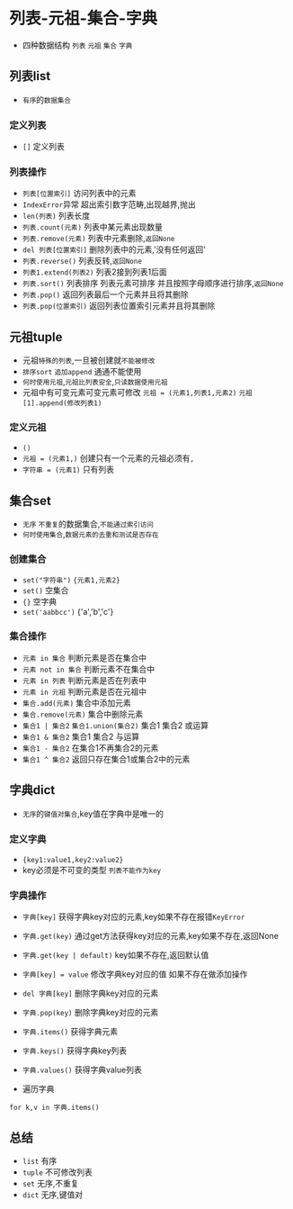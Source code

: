 # 列表-元祖-集合-字典
* 四种数据结构 `列表` `元祖` `集合` `字典`


## 列表list
* `有序`的`数据集合`


### 定义列表
* `[]`		  				定义列表


### 列表操作
* `列表[位置索引]` 			访问列表中的元素
* `IndexError`异常 			超出索引数字范畴,出现越界,抛出 
* `len(列表)`				列表长度
* `列表.count(元素)` 			列表中某元素出现数量
* `列表.remove(元素)`			列表中元素删除,`返回None`
* `del 列表[位置索引]`        删除列表中的元素,'没有任何返回'
* `列表.reverse()`		    列表反转,`返回None`
* `列表1.extend(列表2)`      列表2接到列表1后面
* `列表.sort()`  		    列表排序  列表元素可排序 并且按照字母顺序进行排序,`返回None`
* `列表.pop()`				返回列表最后一个元素并且将其删除
* `列表.pop(位置索引)`			返回列表位置索引元素并且将其删除


## 元祖tuple
* 元祖`特殊的列表`,一旦被创建就`不能被修改`
* `排序sort` `追加append` 通通不能使用
* `何时使用元祖`,`元祖比列表安全`,`只读数据使用元祖`
* 元祖中有可变元素可变元素可修改 `元祖 = (元素1,列表1,元素2)` `元祖[1].append(修改列表1)`

### 定义元祖
* `()`
* `元祖 = (元素1,)`		创建只有一个元素的元祖必须有`,`
* `字符串 = (元素1)`   	只有列表

## 集合set
* `无序` `不重复`的数据集合,`不能通过索引访问`
* `何时使用集合`,`数据元素的去重和测试是否存在`


### 创建集合
* `set("字符串")`  `{元素1,元素2}`
* `set()`   			空集合
* `{}`					空字典
* `set('aabbcc')`		{'a','b','c'}


### 集合操作
* `元素 in 集合`    							判断元素是否在集合中
* `元素 not in 集合`    						判断元素不在集合中
* `元素 in 列表`    							判断元素是否在列表中
* `元素 in 元祖`    							判断元素是否在元祖中
* `集合.add(元素)`							集合中添加元素
* `集合.remove(元素)`    						集合中删除元素
* `集合1 | 集合2`  `集合1.union(集合2)`      	集合1 集合2 或运算
* `集合1 & 集合2`                          	集合1 集合2 与运算
* `集合1 - 集合2`                          	在集合1不再集合2的元素
* `集合1 ^ 集合2`								返回只存在集合1或集合2中的元素


## 字典dict
* `无序`的`键值对集合`,key值在字典中是唯一的

### 定义字典
* `{key1:value1,key2:value2}`
* key必须是不可变的类型 `列表不能作为key`


### 字典操作
* `字典[key]`      			获得字典key对应的元素,key如果不存在报错`KeyError`
* `字典.get(key)`			通过get方法获得key对应的元素,key如果不存在,返回None
* `字典.get(key | default)`	key如果不存在,返回默认值
* `字典[key] = value`        修改字典key对应的值 如果不存在做添加操作
* `del 字典[key]`            删除字典key对应的元素
* `字典.pop(key)`			删除字典key对应的元素
* `字典.items()`    			获得字典元素
* `字典.keys()`				获得字典key列表
* `字典.values()`		    获得字典value列表

* 遍历字典
```
for k,v in 字典.items()
```


## 总结
* `list` 	有序
* `tuple`   不可修改列表
* `set`     无序,不重复
* `dict`    无序,键值对









